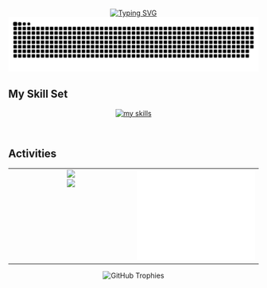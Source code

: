 <br>

<div align="center">
  <a href="https://git.io/typing-svg">
    <img src="https://readme-typing-svg.demolab.com?font=Fira+Code&weight=500&size=30&pause=1000&color=4169e1&width=800&height=90&lines=Welcome+to+My+GitHub;I'm+ryoken+%F0%9F%91%8B" alt="Typing SVG" />
  </a>
</div>
  
<div align="center">
  <img src="https://github.com/Marstach-svg/Marstach-svg/blob/main/img/github-user-contribution.svg" />
</div>


## My Skill Set  
<p align="center">
  <a href="https://skillicons.dev" target="_blank" rel="noopener noreferrer" >
    <img alt="my skills" src="https://skillicons.dev/icons?theme=dark&perline=7&i=python,django,flask,javascript,typescript,react,tailwind,vite,bun,docker,linux,git,gcp" />
  </a>
</p>

<br/>  

## Activities
<!-- グラフはセンターでOK -->
<p align="center">

</p>

<!-- 左: Stats+Streak（縦）　右: Metrics -->
<table align="center">
  <tr>
    <!-- 左側 -->
    <td valign="top" width="50%" align="center">
      <a href="https://github-readme-stats.vercel.app/api?username=Marstach-svg&theme=onewhite&layout=compact">
        <img width="380" src="https://github-readme-stats.vercel.app/api?username=Marstach-svg&theme=onewhite&layout=compact" />
      </a><br/>
      <a href="https://git.io/streak-stats">
        <img width="380" src="https://streak-stats.demolab.com?user=Marstach-svg&theme=tokyonight&border_radius=4.3" />
      </a>
    </td>
    <td valign="top" align="right" width="50%">
      <a href="https://github.com/lowlighter/metrics">
        <img src="https://github.com/Marstach-svg/Marstach-svg/blob/main/output/metrics.base.svg" />
      </a>
    </td>
  </tr>
</table>

<!-- トロフィーは中央 -->
<p align="center">
  <img src="https://github-profile-trophy.vercel.app/?username=Marstach-svg&theme=flat" alt="GitHub Trophies" />
</p>
